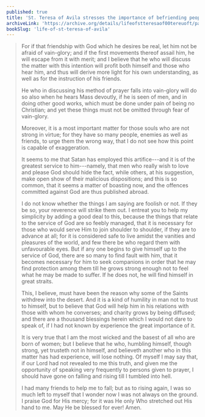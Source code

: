 ```yaml
---
published: true
title: 'St. Teresa of Avila stresses the importance of befriending people who are also earnestly striving to be holy'
archiveLink: 'https://archive.org/details/lifeofstteresaof00tereuoft/page/55?view=theater'
bookSlug: 'life-of-st-teresa-of-avila'
---
```


> For if that friendship with God which he desires be real, let him not be afraid of vain-glory; and if the first movements thereof assail him, he will escape from it with merit; and I believe that he who will discuss the matter with this intention will profit both himself and those who hear him, and thus will derive more light for his own understanding, as well as for the instruction of his friends.
> 
> He who in discussing his method of prayer falls into vain-glory will do so also when he hears Mass devoutly, if he is seen of men, and in doing other good works, which must be done under pain of being no Christian; and yet these things must not be omitted through fear of vain-glory.
>
> Moreover, it is a most important matter for those souls who are not strong in virtue; for they have so many people, enemies as well as friends, to urge them the wrong way, that I do not see how this point is capable of exaggeration.
> 
> It seems to me that Satan has employed this artifice---and it is of the greatest service to him---namely, that men who really wish to love and please God should hide the fact, while others, at his suggestion, make open show of their malicious dispositions; and this is so common, that it seems a matter of boasting now, and the offences committed against God are thus published abroad.
>
> I do not know whether the things I am saying are foolish or not. If they be so, your reverence will strike them out. I entreat you to help my simplicity by adding a good deal to this, because the things that relate to the service of God are so feebly managed, that it is necessary for those who would serve Him to join shoulder to shoulder, if they are to advance at all; for it is considered safe to live amidst the vanities and pleasures of the world, and few there be who regard them with unfavourable eyes. But if any one begins to give himself up to the service of God, there are so many to find fault with him, that it becomes necessary for him to seek companions in order that he may find protection among them till he grows strong enough not to feel what he may be made to suffer. If he does not, he will find himself in great straits.
> 
> This, I believe, must have been the reason why some of the Saints withdrew into the desert. And it is a kind of humility in man not to trust to himself, but to believe that God will help him in his relations with those with whom he converses; and charity grows by being diffused; and there are a thousand blessings herein which I would not dare to speak of, if I had not known by experience the great importance of it.
> 
> It is very true that I am the most wicked and the basest of all who are born of women; but I believe that he who, humbling himself, though strong, yet trusteth not in himself, and believeth another who in this matter has had experience, will lose nothing. Of myself I may say that, if our Lord had not revealed to me this truth, and given me the opportunity of speaking very frequently to persons given to prayer, I should have gone on falling and rising till I tumbled into hell.
> 
> I had many friends to help me to fall; but as to rising again, I was so much left to myself that I wonder now I was not always on the ground. I praise God for His mercy; for it was He only Who stretched out His hand to me. May He be blessed for ever! Amen.